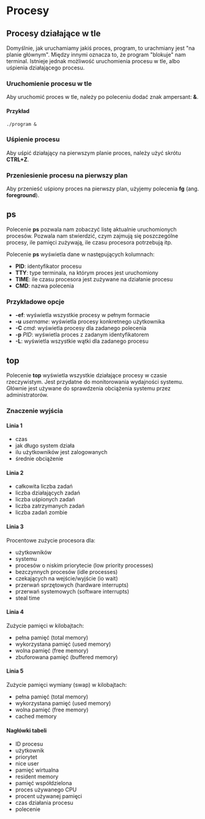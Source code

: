 # Procesy

## Procesy działające w tle

Domyślnie, jak uruchamiamy jakiś proces, program, to urachmiany jest "na planie głównym".
Między innymi oznacza to, że program "blokuje" nam terminal.
Istnieje jednak możliwość uruchomienia procesu w tle, albo uśpienia działającego procesu.

### Uruchomienie procesu w tle

Aby uruchomić proces w tle, należy po poleceniu dodać znak ampersant: **&**.

#### Przykład

```
./program &
```

### Uśpienie procesu

Aby uśpić działający na pierwszym planie proces, należy użyć skrótu **CTRL+Z**.

### Przeniesienie procesu na pierwszy plan

Aby przenieść uśpiony proces na pierwszy plan, użyjemy polecenia **fg** (ang. __foreground__).

## ps

Polecenie **ps** pozwala nam zobaczyć listę aktualnie uruchomionych procesów.
Pozwala nam stwierdzić, czym zajmują się poszczególne procesy, ile pamięci zużywają, ile czasu procesora potrzebują itp.

Polecenie **ps** wyświetla dane w następujących kolumnach:
* **PID**: identyfikator procesu
* **TTY**: type terminala, na którym proces jest uruchomiony
* **TIME**: ile czasu procesora jest zużywane na działanie procesu
* **CMD**: nazwa polecenia

### Przykładowe opcje

* **-ef**: wyświetla wszystkie procesy w pełnym formacie
* **-u** _username_: wyświetla procesy konkretnego użytkownika
* **-C** _cmd_: wyświetla procesy dla zadanego polecenia
* **-p** _PID_: wyświetla proces z zadanym identyfikatorem
* **-L**: wyświetla wszystkie wątki dla zadanego procesu

## top

Polecenie **top** wyświetla wszystkie działające procesy w czasie rzeczywistym.
Jest przydatne do monitorowania wydajności systemu.
Głównie jest używane do sprawdzenia obciążenia systemu przez administratorów.

### Znaczenie wyjścia

#### Linia 1

* czas
* jak długo system działa
* ilu użytkowników jest zalogowanych
* średnie obciążenie

#### Linia 2

* całkowita liczba zadań
* liczba działających zadań
* liczba uśpionych zadań
* liczba zatrzymanych zadań
* liczba zadań zombie

#### Linia 3

Procentowe zużycie procesora dla:

* użytkowników
* systemu
* procesów o niskim priorytecie (low priority processes)
* bezczynnych procesów (idle processes)
* czekających na wejście/wyjście (io wait)
* przerwań sprzętowych (hardware interrupts)
* przerwań systemowych (software interrupts)
* steal time

#### Linia 4

Zużycie pamięci w kilobajtach:

* pełna pamięć (total memory)
* wykorzystana pamięć (used memory)
* wolna pamięć (free memory)
* zbuforowana pamięć (buffered memory)

#### Linia 5

Zużycie pamięci wymiany (swap) w kilobajtach:

* pełna pamięć (total memory)
* wykorzystana pamięć (used memory)
* wolna pamięć (free memory)
* cached memory

#### Nagłówki tabeli

* ID procesu
* użytkownik
* priorytet
* nice user
* pamięć wirtualna
* resident memory
* pamięć współdzielona
* proces używanego CPU
* procent używanej pamięci
* czas działania procesu
* polecenie